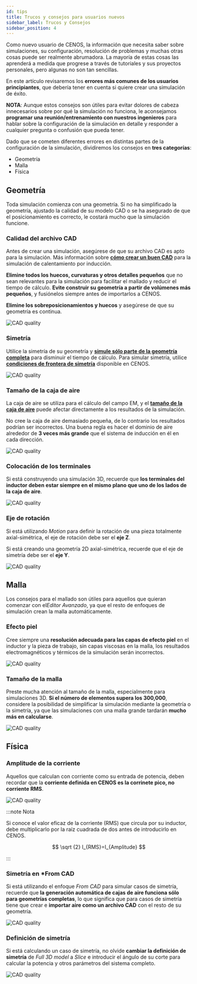 ```yaml
---
id: tips
title: Trucos y consejos para usuarios nuevos
sidebar_label: Trucos y Consejos
sidebar_position: 4
---
```



Como nuevo usuario de CENOS, la información que necesita saber sobre simulaciones, su configuración, resolución de problemas y muchas otras cosas puede ser realmente abrumadora. La mayoría de estas cosas las aprenderá a medida que progrese a través de tutoriales y sus proyectos personales, pero algunas no son tan sencillas. 

En este artículo revisaremos los **errores más comunes de los usuarios principiantes**, que debería tener en cuenta si quiere crear una simulación de éxito.

**NOTA**: Aunque estos consejos son útiles para evitar dolores de cabeza innecesarios sobre por qué la simulación no funciona, le aconsejamos **programar una reunión/entrenamiento con nuestros ingenieros** para hablar sobre la configuración de la simulación en detalle y responder a cualquier pregunta o confusión que pueda tener.

Dado que se cometen diferentes errores en distintas partes de la configuración de la simulación, dividiremos los consejos en **tres categorías**:

- Geometría
- Malla
- Física

## Geometría

Toda simulación comienza con una geometría. Si no ha simplificado la geometría, ajustado la calidad de su modelo CAD o se ha asegurado de que el posicionamiento es correcto, le costará mucho que la simulación funcione.

### Calidad del archivo CAD

Antes de crear una simulación, asegúrese de que su archivo CAD es apto para la simulación. Más información sobre [**cómo crear un buen CAD**](/geometry/good-cad) para la simulación de calentamiento por inducción.

**Elimine todos los huecos, curvaturas y otros detalles pequeños** que no sean relevantes para la simulación para facilitar el mallado y reducir el tiempo de cálculo. **Evite construir su geometría a partir de volúmenes más pequeños**, y fusiónelos siempre antes de importarlos a CENOS.

**Elimine los sobreposicionamientos y huecos** y asegúrese de que su geometría es continua.

<p align="center">

![CAD quality](assets/tips/1.png)

</p>

### Simetría

Utilice la simetría de su geometría y [**simule sólo parte de la geometría completa**](/geometry/geometry-simplification) para disminuir el tiempo de cálculo. Para simular simetría, utilice [**condiciones de frontera de simetría**](/physics/symmetry) disponible en CENOS.

<p align="center">

![CAD quality](assets/tips/2.png)

</p>

### Tamaño de la caja de aire

La caja de aire se utiliza para el cálculo del campo EM, y el [**tamaño de la caja de aire**](/geometry/air-domain-size) puede afectar directamente a los resultados de la simulación.

No cree la caja de aire demasiado pequeña, de lo contrario los resultados podrían ser incorrectos. Una buena regla es hacer el dominio de aire alrededor de **3 veces más grande** que el sistema de inducción en él en cada dirección.

<p align="center">

![CAD quality](assets/tips/3.png)

</p>

### Colocación de los terminales

Si está construyendo una simulación 3D, recuerde que **los terminales del inductor deben estar siempre en el mismo plano que uno de los lados de la caja de aire**.

<p align="center">

![CAD quality](assets/tips/4.png)

</p>

### Eje de rotación

Si está utilizando *Motion* para definir la rotación de una pieza totalmente axial-simétrica, el eje de rotación debe ser el **eje Z**.

Si está creando una geometría 2D axial-simétrica, recuerde que el eje de simetría debe ser el **eje Y**.
    
<p align="center">

![CAD quality](assets/tips/5.png)

</p>

## Malla

Los consejos para el mallado son útiles para aquellos que quieran comenzar con el*Editor Avanzado*, ya que el resto de enfoques de simulación crean la malla automáticamente.

### Efecto piel

Cree siempre una **resolución adecuada para las capas de efecto piel** en el inductor y la pieza de trabajo, sin capas viscosas en la malla, los resultados electromagnéticos y térmicos de la simulación serán incorrectos.

<p align="center">

![CAD quality](assets/tips/7.png)

</p>

### Tamaño de la malla

Preste mucha atención al tamaño de la malla, especialmente para simulaciones 3D. **Si el número de elementos supera los 300,000**, considere la posibilidad de simplificar la simulación mediante la geometría o la simetría, ya que las simulaciones con una malla grande tardarán **mucho más en calcularse**.

<p align="center">

![CAD quality](assets/tips/8.png)

</p>

## Física
 
### Amplitude de la corriente
 
Aquellos que calculan con corriente como su entrada de potencia, deben recordar que la **corriente definida en CENOS es la corrinete pico, no corriente RMS**.
 
<p align="center">

![CAD quality](assets/tips/9.png)

</p>

:::note Nota 

Si conoce el valor eficaz de la corriente (RMS) que circula por su inductor, debe multiplicarlo por la raíz cuadrada de dos antes de introducirlo en CENOS.

$$
\sqrt {2} I_{RMS}=I_{Amplitude}
$$

:::

### Simetría en *From CAD
 
Si está utilizando el enfoque *From CAD* para simular casos de simetría, recuerde que **la generación automática de cajas de aire funciona sólo para geometrías completas**, lo que significa que para casos de simetría tiene que crear e **importar aire como un archivo CAD** con el resto de su geometría.
 
<p align="center">

![CAD quality](assets/tips/11.png)

</p>

### Definición de simetría
 
 Si está calculando un caso de simetría, no olvide **cambiar la definición de simetría** de *Full 3D model* a *Slice* e introducir el ángulo de su corte para calcular la potencia y otros parámetros del sistema completo.
 
<p align="center">

![CAD quality](assets/tips/12.png)

</p>